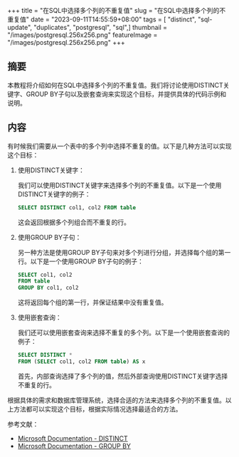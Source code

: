 +++
title = "在SQL中选择多个列的不重复值"
slug = "在SQL中选择多个列的不重复值"
date = "2023-09-11T14:55:59+08:00"
tags = [ "distinct", "sql-update", "duplicates", "postgresql", "sql",]
thumbnail = "/images/postgresql.256x256.png"
featureImage = "/images/postgresql.256x256.png"
+++


## 摘要

本教程将介绍如何在SQL中选择多个列的不重复值。我们将讨论使用DISTINCT关键字、GROUP BY子句以及嵌套查询来实现这个目标，并提供具体的代码示例和说明。

## 内容

有时候我们需要从一个表中的多个列中选择不重复的值。以下是几种方法可以实现这个目标：

1. 使用DISTINCT关键字：

   我们可以使用DISTINCT关键字来选择多个列的不重复值。以下是一个使用DISTINCT关键字的例子：

   ```sql
   SELECT DISTINCT col1, col2 FROM table
   ```

   这会返回根据多个列组合而不重复的行。

2. 使用GROUP BY子句：

   另一种方法是使用GROUP BY子句来对多个列进行分组，并选择每个组的第一行。以下是一个使用GROUP BY子句的例子：

   ```sql
   SELECT col1, col2
   FROM table
   GROUP BY col1, col2
   ```

   这将返回每个组的第一行，并保证结果中没有重复值。

3. 使用嵌套查询：

   我们还可以使用嵌套查询来选择不重复的多个列。以下是一个使用嵌套查询的例子：

   ```sql
   SELECT DISTINCT *
   FROM (SELECT col1, col2 FROM table) AS x
   ```

   首先，内部查询选择了多个列的值，然后外部查询使用DISTINCT关键字选择不重复的行。

根据具体的需求和数据库管理系统，选择合适的方法来选择多个列的不重复值。以上方法都可以实现这个目标，根据实际情况选择最适合的方法。

参考文献：
- [Microsoft Documentation - DISTINCT](https://docs.microsoft.com/en-us/sql/t-sql/queries/select-distinct-transact-sql)
- [Microsoft Documentation - GROUP BY](https://docs.microsoft.com/en-us/sql/t-sql/queries/select-group-by-transact-sql)


